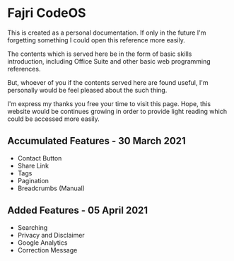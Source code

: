 # Fajri CodeOS

This is created as a personal documentation. If only in the future I'm forgetting something I could open this reference more easily.

The contents which is served here be in the form of basic skills introduction, including Office Suite and other basic web programming references.

But, whoever of you if the contents served here are found useful, I'm personally would be feel pleased about the such thing.

I'm express my thanks you free your time to visit this page. Hope, this website would be continues growing in order to provide light reading which could be accessed more easily.

## Accumulated Features - 30 March 2021
- Contact Button
- Share Link
- Tags
- Pagination
- Breadcrumbs (Manual)

## Added Features - 05 April 2021
- Searching 
- Privacy and Disclaimer
- Google Analytics
- Correction Message